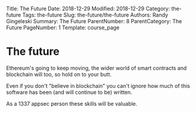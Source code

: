 Title: The Future
Date: 2018-12-29
Modified: 2018-12-29
Category: the-future
Tags: the-future
Slug: the-future/the-future
Authors: Randy Gingeleski
Summary: The Future
ParentNumber: 8
ParentCategory: The Future
PageNumber: 1
Template: course_page


# The future

Ethereum's going to keep moving, the wider world of smart contracts and blockchain will too, so hold on to your butt.

Even if you don't "believe in blockchain" you can't ignore how much of this software has been (and will continue to be) written.

As a 1337 appsec person these skills will be valuable.
